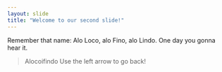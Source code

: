 ```yaml
---
layout: slide
title: "Welcome to our second slide!"
---
```

Remember that name: Alo Loco, alo Fino, alo Lindo. One day you gonna hear it.
>Alocoifindo
Use the left arrow to go back!
